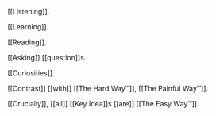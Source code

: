 [[Listening]].

[[Learning]].

[[Reading]].

[[Asking]] [[question]]s.

[[Curiosities]].

[[Contrast]] [[with]] [[The Hard Way™]], [[The Painful Way™]].

[[Crucially]], [[all]] [[Key Idea]]s [[are]] [[The Easy Way™]].